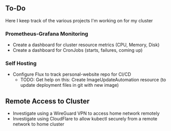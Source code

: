 ## To-Do

Here I keep track of the various projects I'm working on for my cluster

### Prometheus-Grafana Monitoring
- Create a dashboard for cluster resource metrics (CPU, Memory, Disk)
- Create a dashboard for CronJobs (starts, failures, coming up)

### Self Hosting
- Configure Flux to track personal-website repo for CI/CD
  - TODO: Get help on this: Create ImageUpdateAutomation resource (to update deployment files in git with new image)

## Remote Access to Cluster
- Investigate using a WireGuard VPN to access home network remotely
- Investigate using CloudFlare to allow kubectl securely from a remote network to home cluster